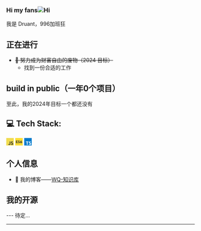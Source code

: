 ### Hi my fans<img src='https://wqknowledge.oss-cn-shenzhen.aliyuncs.com/Hi.gif' alt='Hi' width="24"/>
我是 Druant，996加班狂

## 正在进行
- ~~🍉 努力成为财富自由的废物（2024 目标）~~
  - 找到一份合适的工作

## build in public（一年0个项目）
至此，我的2024年目标一个都还没有

## 💻 Tech Stack:

<code><img height="20" src="https://raw.githubusercontent.com/github/explore/80688e429a7d4ef2fca1e82350fe8e3517d3494d/topics/javascript/javascript.png"></code>
<code><img height="20" src="https://raw.githubusercontent.com/github/explore/80688e429a7d4ef2fca1e82350fe8e3517d3494d/topics/es6/es6.png"></code>
<code><img height="20" src="https://raw.githubusercontent.com/github/explore/80688e429a7d4ef2fca1e82350fe8e3517d3494d/topics/typescript/typescript.png"></code>

## 个人信息
- 📖 我的博客——[WQ-知识库](https://www.wqknowledge.top/)

## 我的开源
--- 待定...

--------------------------------------------------------------
